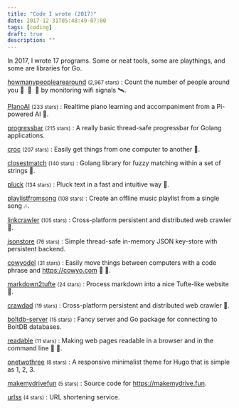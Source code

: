 ```yaml
---
title: "Code I wrote (2017)"
date: 2017-12-31T05:48:49-07:00
tags: [coding]
draft: true
description: ""
---
```


In 2017, I wrote 17 programs. Some or neat tools, some are playthings, and some are libraries for Go.

[howmanypeoplearearound](https://github.com/schollz/howmanypeoplearearound) <small>(2,967 stars)</small>
: Count the number of people around you 👨 ‍ 👨 ‍ 👦 by monitoring wifi signals 🛰.

[PIanoAI](https://github.com/schollz/PIanoAI) <small>(233 stars)</small>
: Realtime piano learning and accompaniment from a Pi-powered AI 🎹.

[progressbar](https://github.com/schollz/progressbar) <small>(215 stars)</small>
: A really basic thread-safe progressbar for Golang applications.

[croc](https://github.com/schollz/croc) <small>(207 stars)</small>
: Easily get things from one computer to another 🐊.

[closestmatch](https://github.com/schollz/closestmatch) <small>(140 stars)</small>
: Golang library for fuzzy matching within a set of strings 📃.

[pluck](https://github.com/schollz/pluck) <small>(134 stars)</small>
: Pluck text in a fast and intuitive way 🐓.

[playlistfromsong](https://github.com/schollz/playlistfromsong) <small>(108 stars)</small>
: Create an offline music playlist from a single song :notes:.

[linkcrawler](https://github.com/schollz/linkcrawler) <small>(105 stars)</small>
: Cross-platform persistent and distributed web crawler 🔗.

[jsonstore](https://github.com/schollz/jsonstore) <small>(76 stars)</small>
: Simple thread-safe in-memory JSON key-store with persistent backend.

[cowyodel](https://github.com/schollz/cowyodel) <small>(31 stars)</small>
: Easily move things between computers with a code phrase and https://cowyo.com  🐄 💬.

[markdown2tufte](https://github.com/schollz/markdown2tufte) <small>(24 stars)</small>
: Process markdown into a nice Tufte-like website :book:.

[crawdad](https://github.com/schollz/crawdad) <small>(19 stars)</small>
: Cross-platform persistent and distributed web crawler 🦀.

[boltdb-server](https://github.com/schollz/boltdb-server) <small>(15 stars)</small>
: Fancy server and Go package for connecting to BoltDB databases.

[readable](https://github.com/schollz/readable) <small>(11 stars)</small>
: Making web pages readable in a browser and in the command line 🔗 :book:.

[onetwothree](https://github.com/schollz/onetwothree) <small>(8 stars)</small>
: A responsive minimalist theme for Hugo that is simple as 1, 2, 3.

[makemydrivefun](https://github.com/schollz/makemydrivefun) <small>(5 stars)</small>
: Source code for https://makemydrive.fun.

[urlss](https://github.com/schollz/urlss) <small>(4 stars)</small>
: URL shortening service.
